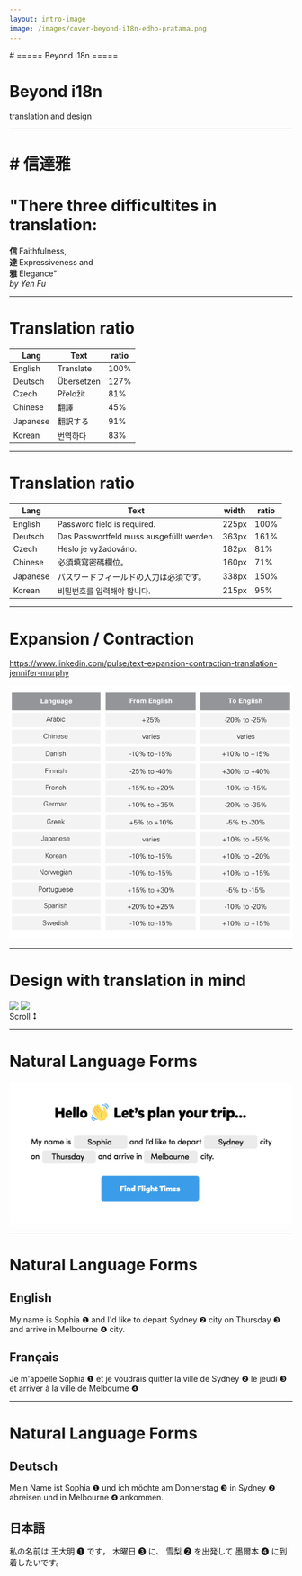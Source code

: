 ```yaml
---
layout: intro-image
image: /images/cover-beyond-i18n-edho-pratama.png
---
```


<div class="hidden">
# ===== Beyond i18n =====
</div>

<div class="absolute top-10">
  <span class="font-700">

  </span>
</div>

<div class="absolute bottom-10">
  <h1>Beyond i18n</h1>
  <p>translation and design</p>
</div>

<!--
background image: Photo by Edho Pratama on Unsplash
https://unsplash.com/photos/T6fDN60bMWY
-->

<!--
So, Drupal provides many the solutions.
We know how do we make multi-lang web site on Drupal.
Is it already enough, the answer is "no" clearly.

Next slide >>>>>
-->

---

<h1 class="hidden">
# 信達雅
</h1>

<div class="absolute bottom-10 text-5xl leading-normal">
  <h1 class="text-3xl leading-loose">"There three difficultites in translation:</h1>
  <div>
    <b class="text-pink-700">信 </b>Faithfulness, 
  </div>
  <div>
    <b class="text-pink-700">達 </b>Expressiveness and 
  </div>
  <div>
    <b class="text-pink-700">雅 </b>Elegance"
  </div>
  <em class="text-xl">by Yen Fu</em>
</div>

<!--
Yen Fu (simplified Chinese: 严复; traditional Chinese: 嚴復; pinyin: Yán Fù; 8 January 1854 — 27 October 1921) 
-->

<!--
There was a Chinese newspaper editor, translator, and writer. Yen Fu, He was most famous for introducing western ideas, including Darwin's "natural selection", to China in the late 19th century. 

He address the three difficulties in translation "信，達，雅"
The three difficulties became the model of a ideal in translation and influence the translation a lot in publication.

An ideal translation to Chinese or Japanese that follows the three principle could make the length of translation very different from English or to English.

Next slide >>>>>
-->


---

# Translation ratio

| Lang     | Text       | ratio |
| -------- | ---------- | ----- |
| English  | Translate  | 100% |
| Deutsch  | Übersetzen | <span class="text-red-600">127%</span> |
| Czech    | Přeložit   | <span class="text-green-600">81%</span> |
| Chinese  | 翻譯        | <span class="text-green-600">45%</span> |
| Japanese | 翻訳する    | <span class="text-green-600">91%</span> |
| Korean   | 번역하다 　   | <span class="text-green-600">83%</span> |

<!--
3 things to keep in mind when designing UI to be translated in different languages
https://blog.prototypr.io/3-things-to-keep-in-mind-when-designing-ui-to-be-translated-in-different-languages-e1d02accf21c
-->

<!--
websites and apps
Most of the latest CMS platforms are now translation friendly and built to handle the expansion and contraction that comes with translations. Developers are creating global-ready apps that are designed to accommodate localization for other countries, languages, and cultures.

Despite the capabilities of web and app development to accommodate multiple languages, it is worth considering a final round of post-localization review. Linguists will review your site and/or app to ensure the appropriate translations were used, have been placed properly, fit the space, and function according to the developer’s specifications.

// https://eriksen.com/language/text-expansion/

-->

<!--
Take the verb "Translate" as an example, the length is different accross languages.
We can see Chinese and Japanese shares similar character here, but still different.

Next slide >>>>>
-->

---

# Translation ratio

| Lang     | Text       | width | ratio |
| -------- | ---------- | ----- | ----- |
| English  | Password field is required. | 225px | 100% |
| Deutsch  | Das Passwortfeld muss ausgefüllt werden. | 363px | <span class="text-red-600">161%</span> |
| Czech    | Heslo je vyžadováno. | 182px | <span class="text-green-600">81%</span> |
| Chinese  | 必須填寫密碼欄位。      | 160px | <span class="text-green-600">71%</span> |
| Japanese | パスワードフィールドの入力は必須です。 | 338px | <span class="text-red-600">150%</span> |
| Korean   | 비밀번호를 입력해야 합니다. 　   | 215px | <span class="text-green-600">95%</span> |

<!--
Let's expand it a little, take the sentence in Drupal UI as an example.
It is a help text for the password field for login.

How much different in the nuance and length now?
Although "fill" is not in the origin English sentence, we see it shows in Deutsch and Chinese and Japanese at least.

Next slide >>>>>
-->
---

# Expansion / Contraction

https://www.linkedin.com/pulse/text-expansion-contraction-translation-jennifer-murphy
<div>
  <img src="/images/translation-ratio.png" class="w-4/5"/>
</div>

<!--
As previously mentioned, German will be considerably longer than, for example, English copy. Or Koreans may not use spaces to separate words, and Japanese could be longer or shorter than English coopy in the mean time. This expansion or contraction will mess up a non-adaptive layout. 

The best way to accommodate the situation, if the translated page is really crucial to your website, it is better to mocking up the design with actual text as soon as possible.

Next slide >>>>>
-->
---

# Design with translation in mind

<div class="flex flex-col overflow-y-scroll mb-4">
  <div class="grid grid-cols-2 gap-2 h-100">
    <img src="/images/hp-variation-en.png" />
    <img src="/images/hp-variation-ja.png" />
  </div>
</div>
<div class="text-center margin-auto text-gray-500/80">
    Scroll ⭥
</div>

<!--
In the homepage of our new website design, we want to keep the rhythm and portion of each section.

Our designer checks the balance of the design, decide where the text should be break into next line, how many rows should we use for different language.
Our translator also help reducing the translation when necessary.

The longer the original text it is, the more it needs to be taken care of.

Next slide >>>>>
-->

---

# Natural Language Forms

![](/images/2022-08-28-23-29-07.png)

<!--
During my research of localize the user experience, I found a interesting UI design which is called Natural Lanugage Form.

It tries to make the form into a dialog, blend the fields into a sentence, to communicate to the user naturally.
However, this is not very suitable for tranlation.

Next slide >>>>>
-->
---

# Natural Language Forms

<div class="flex flex-col text-xl mt-12 text-gray-500">
  <div class="leading-16">
    <h2 class="text-gray-700 mb-4">English</h2>
    My name is <span class="px-3 py-2 bg-gray-200 text-gray-900">Sophia <span class="n1">❶</span></span> and 
    I'd like to depart <span class="px-3 py-2 bg-gray-200 text-gray-900">Sydney <span class="n2">❷</span></span> city 
    on <span class="px-3 py-2 bg-gray-200 text-gray-900">Thursday <span class="n3">❸</span></span> and 
    arrive in <span class="px-3 py-2 bg-gray-200 text-gray-900">Melbourne <span class="n4">❹</span></span> city.
  </div>

  
  <div class="mt-12 leading-12">
    <h2 class="text-gray-700 mb-4">Français</h2>
    Je m'appelle <span class="px-3 py-2 bg-gray-200 text-gray-900">Sophia <span class="n1">❶</span></span> 
    et je voudrais quitter la ville de <span class="px-3 py-2 bg-gray-200 text-gray-900">Sydney <span class="n2">❷</span></span> 
    le <span class="px-3 py-2 bg-gray-200 text-gray-900">jeudi <span class="n3">❸</span></span><br />
    et arriver à la ville de <span class="px-3 py-2 bg-gray-200 text-gray-900">Melbourne <span class="n4">❹</span></span>
  </div>
</div>

<style>
  .n1, .n2, .n3, .n4 {
    @apply text-3xl inline-block transform translate-y-1;
  }
  .n1 {
    @apply text-red-500;
  }
  .n2 {
    @apply text-blue-500;
  }
  .n3 {
    @apply text-orange-500;
  }
  .n4 {
    @apply text-green-500;
  }
</style>

<!-- 
Because a good translation of a full sentence or paragraph need to be natural to the speaker.

In this example, the fields could be the same order in English or French.

Next slide >>>>>

-->

---

# Natural Language Forms

<div class="flex flex-col text-xl mt-12 text-gray-500">
  <div class="leading-16">
    <h2 class="text-gray-700 mb-4">Deutsch</h2>
    Mein Name ist <span class="px-3 py-2 bg-gray-200 text-gray-900">Sophia <span class="n1">❶</span></span> 
    und ich möchte am <span class="px-3 py-2 bg-gray-200 text-gray-900">Donnerstag <span class="n3">❸</span></span> 
    in <span class="px-3 py-2 bg-gray-200 text-gray-900">Sydney <span class="n2">❷</span></span> abreisen 
    und in <span class="px-3 py-2 bg-gray-200 text-gray-900">Melbourne <span class="n4">❹</span></span> ankommen.
  </div>
  <div class="mt-12 leading-12">
    <h2 class="text-gray-700 mb-4">日本語</h2>
    私の名前は <span class="px-3 py-2 bg-gray-200 text-gray-900">王大明 <span class="n1">❶</span></span> です，
    <span class="px-3 py-2 bg-gray-200 text-gray-900">木曜日 <span class="n3">❸</span></span> に、 
    <span class="px-3 py-2 bg-gray-200 text-gray-900">雪梨 <span class="n2">❷</span></span> を出発して
    <span class="px-3 py-2 bg-gray-200 text-gray-900">墨爾本 <span class="n4">❹</span></span> に到着したいです。
  </div>
</div>

<style>
  .n1, .n2, .n3, .n4 {
    @apply text-3xl inline-block transform translate-y-1;
  }
  .n1 {
    @apply text-red-500;
  }
  .n2 {
    @apply text-blue-500;
  }
  .n3 {
    @apply text-orange-500;
  }
  .n4 {
    @apply text-green-500;
  }
</style>

<!--
But in Deutsch or Japanese, the position of time or date is more strict in the sentence. 
The mix of translation and fields position cannot be easy resolved by using the t() function.

So, I started to think in my experience, what localization issues that are beyond the text translation.
What efforts do we do in our institue who treat two languages equally important.

Next Slide >>>>>
-->
